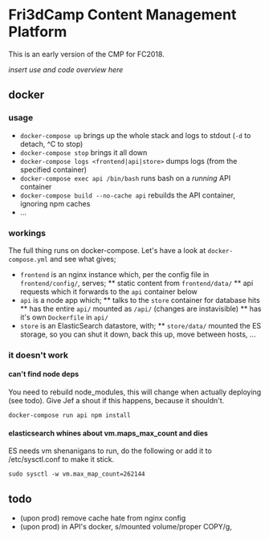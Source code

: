 # Fri3dCamp Content Management Platform


This is an early version of the CMP for FC2018.

_insert use and code overview here_

## docker

### usage

* `docker-compose up` brings up the whole stack and logs to stdout (`-d` to detach, ^C to stop)
* `docker-compose stop` brings it all down
* `docker-compose logs <frontend|api|store>` dumps logs (from the specified container)
* `docker-compose exec api /bin/bash` runs bash on a *running* API container
* `docker-compose build --no-cache api` rebuilds the API container, ignoring npm caches
* ...

### workings

The full thing runs on docker-compose. Let's have a look at `docker-compose.yml` and see what gives;

* `frontend` is an nginx instance which, per the config file in `frontend/config/`, serves;
** static content from `frontend/data/`
** api requests which it forwards to the `api` container below
* `api` is a node app which;
** talks to the `store` container for database hits
** has the entire `api/` mounted as `/api/` (changes are instavisible)
** has it's own `Dockerfile` in `api/`
* `store` is an ElasticSearch datastore, with;
** `store/data/` mounted the ES storage, so you can shut it down, back this up, move between hosts, ...

### it doesn't work

#### can't find node deps

You need to rebuild node_modules, this will change when actually deploying (see todo). Give Jef a shout if this happens, because it shouldn't.

`docker-compose run api npm install`

#### elasticsearch whines about vm.maps_max_count and dies

ES needs vm shenanigans to run, do the following or add it to /etc/sysctl.conf to make it stick.

`sudo sysctl -w vm.max_map_count=262144`

## todo
* (upon prod) remove cache hate from nginx config
* (upon prod) in API's docker, s/mounted volume/proper COPY/g,
